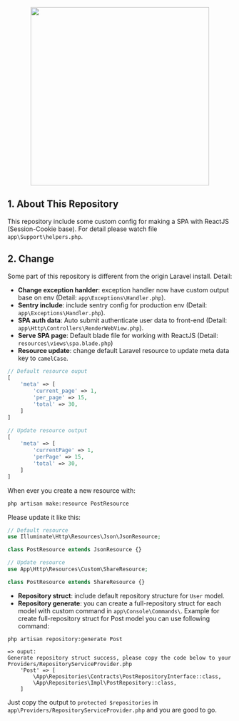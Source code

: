 <p align="center"><img src="https://res.cloudinary.com/dtfbvvkyp/image/upload/v1566331377/laravel-logolockup-cmyk-red.svg" width="400"></p>

## 1. About This Repository

This repository include some custom config for making a SPA with ReactJS (Session-Cookie base). For detail please watch file `app\Support\helpers.php`.

## 2. Change

Some part of this repository is different from the origin Laravel install. Detail:
- **Change exception hanlder**: exception handler now have custom output base on env (Detail: `app\Exceptions\Handler.php`).
- **Sentry include**: include sentry config for production env (Detail: `app\Exceptions\Handler.php`).
- **SPA auth data**: Auto submit authenticate user data to front-end (Detail: `app\Http\Controllers\RenderWebView.php`).
- **Serve SPA page**: Default blade file for working with ReactJS (Detail: `resources\views\spa.blade.php`)
- **Resource update**: change default Laravel resource to update meta data key to `camelCase`.

```php
// Default resource ouput
[
    'meta' => [
        'current_page' => 1,
        'per_page' => 15,
        'total' => 30,
    ]
]

// Update resource output
[
    'meta' => [
        'currentPage' => 1,
        'perPage' => 15,
        'total' => 30,
    ]
]

```

When ever you create a new resource with:

```bash
php artisan make:resource PostResource
```

Please update it like this:

```php
// Default resource
use Illuminate\Http\Resources\Json\JsonResource;

class PostResource extends JsonResource {}

// Update resource
use App\Http\Resources\Custom\ShareResource;

class PostResource extends ShareResource {}
```

- **Repository struct**: include default repository structure for `User` model.
- **Repository generate**: you can create a full-repository struct for each model with custom command in `app\Console\Commands\`. Example for create full-repository struct for Post model you can use following command:

```bin
php artisan repository:generate Post

=> ouput:
Generate repository struct success, please copy the code below to your Providers/RepositoryServiceProvider.php
    'Post' => [
        \App\Repositories\Contracts\PostRepositoryInterface::class,
        \App\Repositories\Impl\PostRepository::class,
    ]

```
Just copy the output to `protected $repositories` in `app\Providers/RepositoryServiceProvider.php` and you are good to go.
